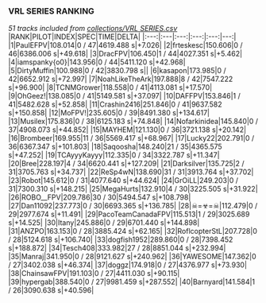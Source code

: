 ### VRL SERIES RANKING
*51 tracks included from [collections/VRL SERIES.csv](/collections/VRL%20SERIES.csv)*
|RANK|PILOT|INDEX|SPEC|TIME|DELTA|
|:---:|:---|:---:|:---:|:---:|---:|
|1|PaulEFPV|108.014|0 / 47|4619.488 s|+7.026|
|2|frteskesc|150.606|0 / 46|6386.006 s|+49.618|
|3|DracFPV|106.450|1 / 44|4027.351 s|+5.462|
|4|iamspanky{o0}|143.956|0 / 44|5411.120 s|+42.968|
|5|DirtyMuffin|100.988|0 / 42|3830.798 s||
|6|kasapon|173.985|0 / 42|6652.912 s|+72.997|
|7|NoahLikeTheArk|197.888|8 / 42|7547.222 s|+96.900|
|8|TCNMGrower|118.558|0 / 41|4113.081 s|+17.570|
|9|OhGeez!|138.085|0 / 41|5149.581 s|+37.097|
|10|DAFFPV|153.846|1 / 41|5482.628 s|+52.858|
|11|Crashin2416|251.846|0 / 41|9637.582 s|+150.858|
|12|MoFPV!|235.605|0 / 39|8491.380 s|+134.617|
|13|Musilex|175.836|0 / 38|6125.183 s|+74.848|
|14|Nofarkinidea|145.840|0 / 37|4908.073 s|+44.852|
|15|MAYHEM|121.130|0 / 36|3721.138 s|+20.142|
|16|Brombeer|169.955|11 / 36|5569.417 s|+68.967|
|17|Lucky22|202.791|0 / 36|6367.347 s|+101.803|
|18|Saqoosha|148.240|21 / 35|4365.575 s|+47.252|
|19|TCAyyyKayyy|112.335|0 / 34|3322.787 s|+11.347|
|20|Bree|228.197|4 / 34|6620.441 s|+127.209|
|21|Darksilver|135.725|2 / 31|3705.763 s|+34.737|
|22|ReSp4wN|138.690|31 / 31|3913.764 s|+37.702|
|23|Robot|145.612|0 / 31|4077.640 s|+44.624|
|24|GrOiLL|249.203|0 / 31|7300.310 s|+148.215|
|25|MegaHurts|132.910|4 / 30|3225.505 s|+31.922|
|26|ROBO__FPV|209.786|30 / 30|5494.547 s|+108.798|
|27|Dan11092|237.773|0 / 30|6693.365 s|+136.785|
|28|☠=☣=☠|112.479|0 / 29|2977.674 s|+11.491|
|29|PacoTeamCanadaFPV|115.513|1 / 29|3025.689 s|+14.525|
|30|Itany|245.886|0 / 29|6701.440 s|+144.898|
|31|ANZPO|163.153|0 / 28|3885.424 s|+62.165|
|32|RoflcopterStL|207.728|0 / 28|5124.618 s|+106.740|
|33|dogfish1952|289.860|0 / 28|7398.452 s|+188.872|
|34|Tesch408|333.982|27 / 28|8851.044 s|+232.994|
|35|Manraj|341.950|0 / 28|9121.627 s|+240.962|
|36|YAWESOME|147.362|0 / 27|3402.038 s|+46.374|
|37|doggz|174.918|0 / 27|4376.977 s|+73.930|
|38|ChainsawFPV|191.103|0 / 27|4411.030 s|+90.115|
|39|hypergab|388.540|0 / 27|9981.459 s|+287.552|
|40|Barnyard|141.584|1 / 26|3090.638 s|+40.596|
